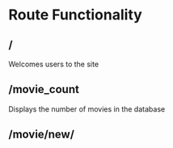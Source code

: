 # Route Functionality

## /

Welcomes users to the site

## /movie_count

Displays the number of movies in the database

## /movie/new/<title>/<mpaaratings>/<director>/

Allows users to add to add a movie to the database. It requires a movie title, a rating, and a director

## /all_movies

Displays all movies (and the associated information) to the user.


# Requirements

* Flask
* Flasj_sqlalchemy

note: all library and package requirements can be found acquired by running the requirements.txt file.


# How to Run

type 'python SI507_project3.py runserver' into the command terminal

## Possible thing to type in the URL

note: you will change things in <>. it will begin with either http://127.0.0.1:5000/ or http://localhost:5000/, followed by the below options. typing in the URLs mentioned will bring users to the homepage.

* /
* /movie_count
* /movie/new/<title>/<mpaaratings>/<directory>/
* /all_movies
